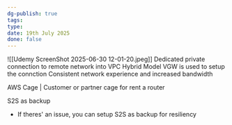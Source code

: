 ```yaml
---
dg-publish: true
tags: 
type: 
date: 19th July 2025
done: false
---
```


![[Udemy ScreenShot 2025-06-30 12-01-20.jpeg]]
Dedicated private connection to remote network into VPC
Hybrid Model
VGW is used to setup the connction
Consistent network experience and increased bandwidth

AWS Cage | Customer or partner cage for rent a router


S2S as backup
- If theres' an issue, you can setup S2S as backup for resiliency